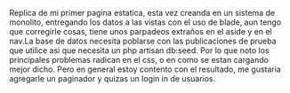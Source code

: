 Replica de mi primer pagina estatica, esta vez creanda en un sistema de monolito, entregando los datos a las vistas con el uso de blade, aun tengo que corregirle cosas, tiene unos parpadeos extraños en el aside y en el nav.La base de datos necesita poblarse con las publicaciones de prueba que utilice asi que necesita un php artisan db:seed.
Por lo que noto los principales problemas radican en el css, o en como se estan cargando mejor dicho.
Pero en general estoy contento con el resultado, me gustaria agregarle un paginador y quizas un login in de usuarios.